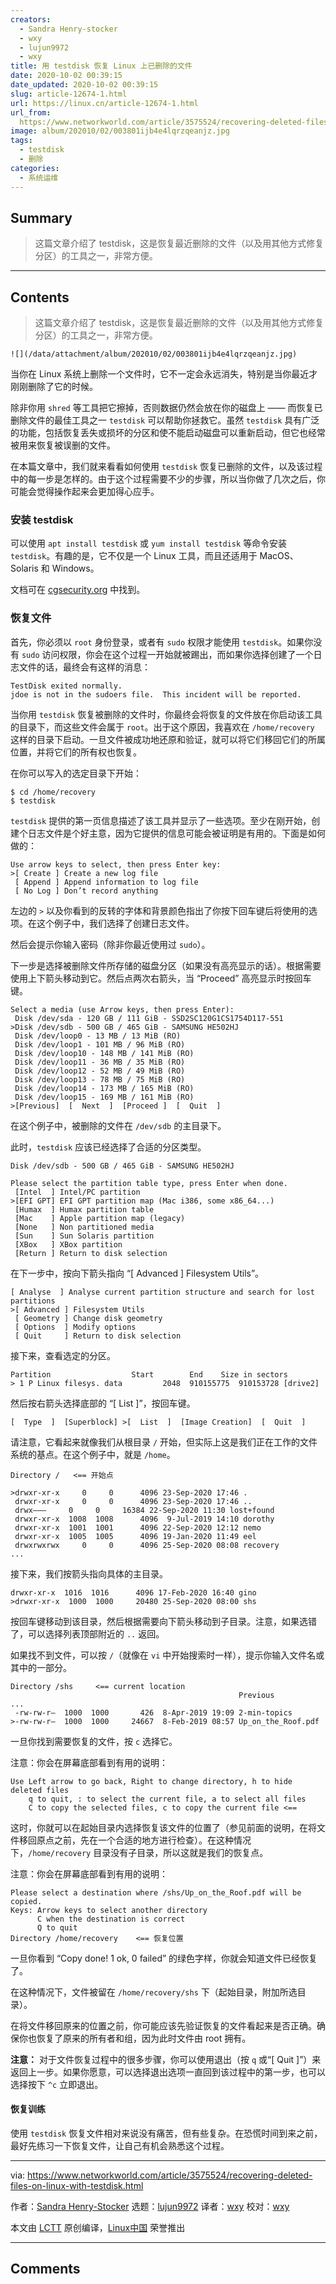 ```yaml
---
creators:
  - Sandra Henry-stocker
  - wxy
  - lujun9972
  - wxy
title: 用 testdisk 恢复 Linux 上已删除的文件
date: 2020-10-02 00:39:15
date_updated: 2020-10-02 00:39:15
slug: article-12674-1.html
url: https://linux.cn/article-12674-1.html
url_from: 
  https://www.networkworld.com/article/3575524/recovering-deleted-files-on-linux-with-testdisk.html
image: album/202010/02/003801ijb4e4lqrzqeanjz.jpg
tags:
  - testdisk
  - 删除
categories:
  - 系统运维
---
```


## Summary

> 这篇文章介绍了 testdisk，这是恢复最近删除的文件（以及用其他方式修复分区）的工具之一，非常方便。

***

<!-- more -->

## Contents

> 
> 这篇文章介绍了 testdisk，这是恢复最近删除的文件（以及用其他方式修复分区）的工具之一，非常方便。
> 
> 
> 

`![](/data/attachment/album/202010/02/003801ijb4e4lqrzqeanjz.jpg)`

当你在 Linux 系统上删除一个文件时，它不一定会永远消失，特别是当你最近才刚刚删除了它的时候。

除非你用 `shred` 等工具把它擦掉，否则数据仍然会放在你的磁盘上 —— 而恢复已删除文件的最佳工具之一 `testdisk` 可以帮助你拯救它。虽然 `testdisk` 具有广泛的功能，包括恢复丢失或损坏的分区和使不能启动磁盘可以重新启动，但它也经常被用来恢复被误删的文件。

在本篇文章中，我们就来看看如何使用 `testdisk` 恢复已删除的文件，以及该过程中的每一步是怎样的。由于这个过程需要不少的步骤，所以当你做了几次之后，你可能会觉得操作起来会更加得心应手。

### 安装 testdisk

可以使用 `apt install testdisk` 或 `yum install testdisk` 等命令安装 `testdisk`。有趣的是，它不仅是一个 Linux 工具，而且还适用于 MacOS、Solaris 和 Windows。

文档可在 [cgsecurity.org](https://www.cgsecurity.org/testdisk.pdf) 中找到。

### 恢复文件

首先，你必须以 `root` 身份登录，或者有 `sudo` 权限才能使用 `testdisk`。如果你没有 `sudo` 访问权限，你会在这个过程一开始就被踢出，而如果你选择创建了一个日志文件的话，最终会有这样的消息：

```shell
TestDisk exited normally.
jdoe is not in the sudoers file.  This incident will be reported.
```

当你用 `testdisk` 恢复被删除的文件时，你最终会将恢复的文件放在你启动该工具的目录下，而这些文件会属于 `root`。出于这个原因，我喜欢在 `/home/recovery` 这样的目录下启动。一旦文件被成功地还原和验证，就可以将它们移回它们的所属位置，并将它们的所有权也恢复。

在你可以写入的选定目录下开始：

```shell
$ cd /home/recovery
$ testdisk
```

`testdisk` 提供的第一页信息描述了该工具并显示了一些选项。至少在刚开始，创建个日志文件是个好主意，因为它提供的信息可能会被证明是有用的。下面是如何做的：

```shell
Use arrow keys to select, then press Enter key:
>[ Create ] Create a new log file
 [ Append ] Append information to log file
 [ No Log ] Don’t record anything
```

左边的 `>` 以及你看到的反转的字体和背景颜色指出了你按下回车键后将使用的选项。在这个例子中，我们选择了创建日志文件。

然后会提示你输入密码（除非你最近使用过 `sudo`）。

下一步是选择被删除文件所存储的磁盘分区（如果没有高亮显示的话）。根据需要使用上下箭头移动到它。然后点两次右箭头，当 “Proceed” 高亮显示时按回车键。

```shell
Select a media (use Arrow keys, then press Enter):
 Disk /dev/sda - 120 GB / 111 GiB - SSD2SC120G1CS1754D117-551
>Disk /dev/sdb - 500 GB / 465 GiB - SAMSUNG HE502HJ
 Disk /dev/loop0 - 13 MB / 13 MiB (RO)
 Disk /dev/loop1 - 101 MB / 96 MiB (RO)
 Disk /dev/loop10 - 148 MB / 141 MiB (RO)
 Disk /dev/loop11 - 36 MB / 35 MiB (RO)
 Disk /dev/loop12 - 52 MB / 49 MiB (RO)
 Disk /dev/loop13 - 78 MB / 75 MiB (RO)
 Disk /dev/loop14 - 173 MB / 165 MiB (RO)
 Disk /dev/loop15 - 169 MB / 161 MiB (RO)
>[Previous]  [  Next  ]  [Proceed ]  [  Quit  ]
```

在这个例子中，被删除的文件在 `/dev/sdb` 的主目录下。

此时，`testdisk` 应该已经选择了合适的分区类型。

```shell
Disk /dev/sdb - 500 GB / 465 GiB - SAMSUNG HE502HJ

Please select the partition table type, press Enter when done.
 [Intel  ] Intel/PC partition
>[EFI GPT] EFI GPT partition map (Mac i386, some x86_64...)
 [Humax  ] Humax partition table
 [Mac    ] Apple partition map (legacy)
 [None   ] Non partitioned media
 [Sun    ] Sun Solaris partition
 [XBox   ] XBox partition
 [Return ] Return to disk selection
```

在下一步中，按向下箭头指向 “[ Advanced ] Filesystem Utils”。

```shell
[ Analyse  ] Analyse current partition structure and search for lost partitions
>[ Advanced ] Filesystem Utils
 [ Geometry ] Change disk geometry
 [ Options  ] Modify options
 [ Quit     ] Return to disk selection
```

接下来，查看选定的分区。

```shell
Partition                  Start        End    Size in sectors
> 1 P Linux filesys. data         2048  910155775  910153728 [drive2]
```

然后按右箭头选择底部的 “[ List ]”，按回车键。

```shell
[  Type  ]  [Superblock] >[  List  ]  [Image Creation]  [  Quit  ]
```

请注意，它看起来就像我们从根目录 `/` 开始，但实际上这是我们正在工作的文件系统的基点。在这个例子中，就是 `/home`。

```shell
Directory /   <== 开始点

>drwxr-xr-x     0     0      4096 23-Sep-2020 17:46 .
 drwxr-xr-x     0     0      4096 23-Sep-2020 17:46 ..
 drwx———     0     0     16384 22-Sep-2020 11:30 lost+found
 drwxr-xr-x  1008  1008      4096  9-Jul-2019 14:10 dorothy
 drwxr-xr-x  1001  1001      4096 22-Sep-2020 12:12 nemo
 drwxr-xr-x  1005  1005      4096 19-Jan-2020 11:49 eel
 drwxrwxrwx     0     0      4096 25-Sep-2020 08:08 recovery
...
```

接下来，我们按箭头指向具体的主目录。

```shell
drwxr-xr-x  1016  1016      4096 17-Feb-2020 16:40 gino
>drwxr-xr-x  1000  1000     20480 25-Sep-2020 08:00 shs
```

按回车键移动到该目录，然后根据需要向下箭头移动到子目录。注意，如果选错了，可以选择列表顶部附近的 `..` 返回。

如果找不到文件，可以按 `/`（就像在 `vi` 中开始搜索时一样），提示你输入文件名或其中的一部分。

```shell
Directory /shs     <== current location
                                                   Previous
...
 -rw-rw-r—  1000  1000       426  8-Apr-2019 19:09 2-min-topics
>-rw-rw-r—  1000  1000     24667  8-Feb-2019 08:57 Up_on_the_Roof.pdf
```

一旦你找到需要恢复的文件，按 `c` 选择它。

注意：你会在屏幕底部看到有用的说明：

```shell
Use Left arrow to go back, Right to change directory, h to hide deleted files
    q to quit, : to select the current file, a to select all files
    C to copy the selected files, c to copy the current file <==
```

这时，你就可以在起始目录内选择恢复该文件的位置了（参见前面的说明，在将文件移回原点之前，先在一个合适的地方进行检查）。在这种情况下，`/home/recovery` 目录没有子目录，所以这就是我们的恢复点。

注意：你会在屏幕底部看到有用的说明：

```shell
Please select a destination where /shs/Up_on_the_Roof.pdf will be copied.
Keys: Arrow keys to select another directory
      C when the destination is correct
      Q to quit
Directory /home/recovery    <== 恢复位置
```

一旦你看到 “Copy done! 1 ok, 0 failed” 的绿色字样，你就会知道文件已经恢复了。

在这种情况下，文件被留在 `/home/recovery/shs` 下（起始目录，附加所选目录）。

在将文件移回原来的位置之前，你可能应该先验证恢复的文件看起来是否正确。确保你也恢复了原来的所有者和组，因为此时文件由 root 拥有。

**注意：** 对于文件恢复过程中的很多步骤，你可以使用退出（按 `q` 或“[ Quit ]”）来返回上一步。如果你愿意，可以选择退出选项一直回到该过程中的第一步，也可以选择按下 `^c` 立即退出。

#### 恢复训练

使用 `testdisk` 恢复文件相对来说没有痛苦，但有些复杂。在恐慌时间到来之前，最好先练习一下恢复文件，让自己有机会熟悉这个过程。

---

via: <https://www.networkworld.com/article/3575524/recovering-deleted-files-on-linux-with-testdisk.html>

作者：[Sandra Henry-Stocker](https://www.networkworld.com/author/Sandra-Henry_Stocker/) 选题：[lujun9972](https://github.com/lujun9972) 译者：[wxy](https://github.com/wxy) 校对：[wxy](https://github.com/wxy)

本文由 [LCTT](https://github.com/LCTT/TranslateProject) 原创编译，[Linux中国](https://linux.cn/) 荣誉推出

***

## Comments
